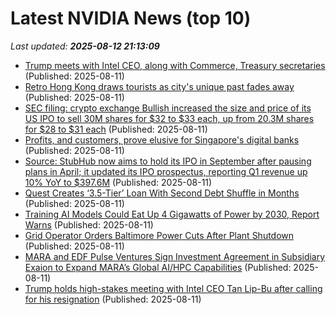 # Latest NVIDIA News (top 10)
_Last updated: **2025-08-12 21:13:09**_

- [Trump meets with Intel CEO, along with Commerce, Treasury secretaries](https://ca.finance.yahoo.com/news/trump-meets-intel-ceo-along-211135240.html) (Published: 2025-08-11)
- [Retro Hong Kong draws tourists as city's unique past fades away](https://biztoc.com/x/0380bf97bb95a879) (Published: 2025-08-11)
- [SEC filing: crypto exchange Bullish increased the size and price of its US IPO to sell 30M shares for $32 to $33 each, up from 20.3M shares for $28 to $31 each](https://biztoc.com/x/6a03f49e547e9d52) (Published: 2025-08-11)
- [Profits, and customers, prove elusive for Singapore's digital banks](https://biztoc.com/x/34fad8c88776ec1a) (Published: 2025-08-11)
- [Source: StubHub now aims to hold its IPO in September after pausing plans in April; it updated its IPO prospectus, reporting Q1 revenue up 10% YoY to $397.6M](https://biztoc.com/x/fd8d139614a954b7) (Published: 2025-08-11)
- [Quest Creates ‘3.5-Tier’ Loan With Second Debt Shuffle in Months](https://biztoc.com/x/ff18b7a9db7ca271) (Published: 2025-08-11)
- [Training AI Models Could Eat Up 4 Gigawatts of Power by 2030, Report Warns](https://www.newsweek.com/training-ai-models-could-eat-4-gigawatts-power-2030-report-warns-2112002) (Published: 2025-08-11)
- [Grid Operator Orders Baltimore Power Cuts After Plant Shutdown](https://biztoc.com/x/42db7c41b350afb8) (Published: 2025-08-11)
- [MARA and EDF Pulse Ventures Sign Investment Agreement in Subsidiary Exaion to Expand MARA’s Global AI/HPC Capabilities](https://www.globenewswire.com/news-release/2025/08/11/3131341/0/en/MARA-and-EDF-Pulse-Ventures-Sign-Investment-Agreement-in-Subsidiary-Exaion-to-Expand-MARA-s-Global-AI-HPC-Capabilities.html) (Published: 2025-08-11)
- [Trump holds high-stakes meeting with Intel CEO Tan Lip-Bu after calling for his resignation](https://www.channelnewsasia.com/business/trump-tan-lip-bu-intel-ceo-meeting-5289376) (Published: 2025-08-11)
